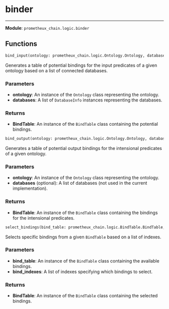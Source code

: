 # binder

---

**Module**: `prometheux_chain.logic.binder`

## Functions

```python
bind_input(ontology: prometheux_chain.logic.Ontology.Ontology, databases: List[prometheux_chain.model.DatabaseInfo.DatabaseInfo])
```

Generates a table of potential bindings for the input predicates of a given ontology based on a list of connected databases.

### Parameters
- **ontology**: An instance of the `Ontology` class representing the ontology.
- **databases**: A list of `DatabaseInfo` instances representing the databases.

### Returns
- **BindTable**: An instance of the `BindTable` class containing the potential bindings.


```python
bind_output(ontology: prometheux_chain.logic.Ontology.Ontology, databases=None)
```

Generates a table of potential output bindings for the intensional predicates of a given ontology.

### Parameters
- **ontology**: An instance of the `Ontology` class representing the ontology.
- **databases** (optional): A list of databases (not used in the current implementation).

### Returns
- **BindTable**: An instance of the `BindTable` class containing the bindings for the intensional predicates.


```python
select_bindings(bind_table: prometheux_chain.logic.BindTable.BindTable, bind_indexes)
```

Selects specific bindings from a given `BindTable` based on a list of indexes.

### Parameters
- **bind_table**: An instance of the `BindTable` class containing the available bindings.
- **bind_indexes**: A list of indexes specifying which bindings to select.

### Returns
- **BindTable**: An instance of the `BindTable` class containing the selected bindings.



